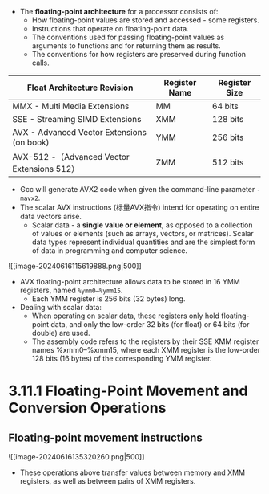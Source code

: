 * The **floating-point architecture** for a processor consists of:
	* How floating-point values are stored and accessed - some registers.
	* Instructions that operate on floating-point data.
	* The conventions used for passing floating-point values as arguments to functions and for returning them as results.
	* The conventions for how registers are preserved during function calls.

| Float Architecture Revision                | Register Name | Register Size |
| ------------------------------------------ | ------------- | ------------- |
| MMX - Multi Media Extensions               | MM            | 64 bits       |
| SSE - Streaming SIMD Extensions            | XMM           | 128 bits      |
| AVX - Advanced Vector Extensions (on book) | YMM           | 256 bits      |
| AVX-512 -（Advanced Vector Extensions 512）  | ZMM           | 512 bits      |
* Gcc will generate AVX2 code when given the command-line parameter `-mavx2`.
* The scalar AVX instructions (标量AVX指令) intend for operating on entire data vectors arise.
	* Scalar data - a **single value or element**, as opposed to a collection of values or elements (such as arrays, vectors, or matrices). Scalar data types represent individual quantities and are the simplest form of data in programming and computer science.

![[image-20240616115619888.png|500]]
* AVX floating-point architecture allows data to be stored in 16 YMM registers, named `%ymm0–%ymm15`. 
	* Each YMM register is 256 bits (32 bytes) long.
* Dealing with scalar data:
	* When operating on scalar data, these registers only hold floating-point data, and only the low-order 32 bits (for float) or 64 bits (for double) are used.
	* The assembly code refers to the registers by their SSE XMM register names %xmm0–%xmm15, where each XMM register is the low-order 128 bits (16 bytes) of the corresponding YMM register.

# 3.11.1 Floating-Point Movement and Conversion Operations
## Floating-point movement instructions
![[image-20240616135320260.png|500]]
* These operations above transfer values between memory and XMM registers, as well as between pairs of XMM registers.

